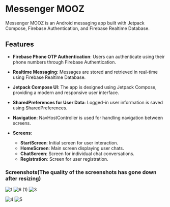 # Messenger MOOZ

Messenger MOOZ is an Android messaging app built with Jetpack Compose, Firebase Authentication, and Firebase Realtime Database.

## Features

- **Firebase Phone OTP Authentication**: Users can authenticate using their phone numbers through Firebase Authentication.

- **Realtime Messaging**: Messages are stored and retrieved in real-time using Firebase Realtime Database.

- **Jetpack Compose UI**: The app is designed using Jetpack Compose, providing a modern and responsive user interface.

- **SharedPreferences for User Data**: Logged-in user information is saved using SharedPreferences.
  
- **Navigation**: NavHostController is used for handling navigation between screens.

- **Screens**:
  - **StartScreen**: Initial screen for user interaction.
  - **HomeScreen**: Main screen displaying user chats.
  - **ChatScreen**: Screen for individual chat conversations.
  - **Registration**: Screen for user registration.

### Screenshots(The quality of the screenshots has gone down after resizing)
![1](https://github.com/Erdaulet0341/Messenger-MOOZ/assets/98634106/53ff6b17-3bb8-4d5b-b170-efffc40832cf)   ![6 (1)](https://github.com/Erdaulet0341/Messenger-MOOZ/assets/98634106/1e4ac14a-ffe9-4595-b29d-32de5210e391)   ![3](https://github.com/Erdaulet0341/Messenger-MOOZ/assets/98634106/e8bb0af2-1019-4105-a15f-64e68d11a5f4)


![4](https://github.com/Erdaulet0341/Messenger-MOOZ/assets/98634106/f3c88c9f-133b-4a7e-ad2b-f6baa46e2e40)   ![5](https://github.com/Erdaulet0341/Messenger-MOOZ/assets/98634106/6343eef2-6511-44be-9cf7-dfc34cceb389)


